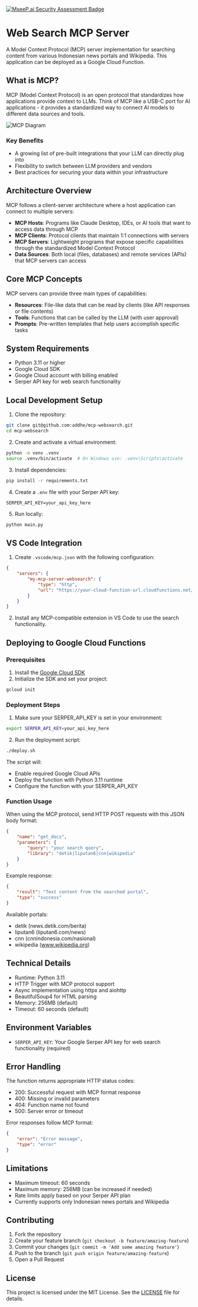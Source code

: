 [![MseeP.ai Security Assessment Badge](https://mseep.net/pr/addhe-mcp-websearch-badge.png)](https://mseep.ai/app/addhe-mcp-websearch)

# Web Search MCP Server

A Model Context Protocol (MCP) server implementation for searching content from various Indonesian news portals and Wikipedia. This application can be deployed as a Google Cloud Function.

## What is MCP?

MCP (Model Context Protocol) is an open protocol that standardizes how applications provide context to LLMs. Think of MCP like a USB-C port for AI applications - it provides a standardized way to connect AI models to different data sources and tools.

![MCP Diagram](img/mcp-diagram-bg.png)

### Key Benefits

- A growing list of pre-built integrations that your LLM can directly plug into
- Flexibility to switch between LLM providers and vendors
- Best practices for securing your data within your infrastructure

## Architecture Overview

MCP follows a client-server architecture where a host application can connect to multiple servers:

- **MCP Hosts**: Programs like Claude Desktop, IDEs, or AI tools that want to access data through MCP
- **MCP Clients**: Protocol clients that maintain 1:1 connections with servers
- **MCP Servers**: Lightweight programs that expose specific capabilities through the standardized Model Context Protocol
- **Data Sources**: Both local (files, databases) and remote services (APIs) that MCP servers can access

## Core MCP Concepts

MCP servers can provide three main types of capabilities:

- **Resources**: File-like data that can be read by clients (like API responses or file contents)
- **Tools**: Functions that can be called by the LLM (with user approval)
- **Prompts**: Pre-written templates that help users accomplish specific tasks

## System Requirements

- Python 3.11 or higher
- Google Cloud SDK
- Google Cloud account with billing enabled
- Serper API key for web search functionality

## Local Development Setup

1. Clone the repository:
```bash
git clone git@github.com:addhe/mcp-websearch.git
cd mcp-websearch
```

2. Create and activate a virtual environment:
```bash
python -m venv .venv
source .venv/bin/activate  # On Windows use: .venv\Scripts\activate
```

3. Install dependencies:
```bash
pip install -r requirements.txt
```

4. Create a `.env` file with your Serper API key:
```
SERPER_API_KEY=your_api_key_here
```

5. Run locally:
```bash
python main.py
```

## VS Code Integration

1. Create `.vscode/mcp.json` with the following configuration:
```json
{
    "servers": {
        "my-mcp-server-websearch": {
            "type": "http",
            "url": "https://your-cloud-function-url.cloudfunctions.net/websearch"
        }
    }
}
```

2. Install any MCP-compatible extension in VS Code to use the search functionality.

## Deploying to Google Cloud Functions

### Prerequisites

1. Install the [Google Cloud SDK](https://cloud.google.com/sdk/docs/install)
2. Initialize the SDK and set your project:
```bash
gcloud init
```

### Deployment Steps

1. Make sure your SERPER_API_KEY is set in your environment:
```bash
export SERPER_API_KEY=your_api_key_here
```

2. Run the deployment script:
```bash
./deploy.sh
```

The script will:
- Enable required Google Cloud APIs
- Deploy the function with Python 3.11 runtime
- Configure the function with your SERPER_API_KEY

### Function Usage

When using the MCP protocol, send HTTP POST requests with this JSON body format:

```json
{
    "name": "get_docs",
    "parameters": {
        "query": "your search query",
        "library": "detik|liputan6|cnn|wikipedia"
    }
}
```

Example response:
```json
{
    "result": "Text content from the searched portal",
    "type": "success"
}
```

Available portals:
- detik (news.detik.com/berita)
- liputan6 (liputan6.com/news)
- cnn (cnnindonesia.com/nasional)
- wikipedia (www.wikipedia.org)

## Technical Details

- Runtime: Python 3.11
- HTTP Trigger with MCP protocol support
- Async implementation using httpx and aiohttp
- BeautifulSoup4 for HTML parsing
- Memory: 256MB (default)
- Timeout: 60 seconds (default)

## Environment Variables

- `SERPER_API_KEY`: Your Google Serper API key for web search functionality (required)

## Error Handling

The function returns appropriate HTTP status codes:
- 200: Successful request with MCP format response
- 400: Missing or invalid parameters
- 404: Function name not found
- 500: Server error or timeout

Error responses follow MCP format:
```json
{
    "error": "Error message",
    "type": "error"
}
```

## Limitations

- Maximum timeout: 60 seconds
- Maximum memory: 256MB (can be increased if needed)
- Rate limits apply based on your Serper API plan
- Currently supports only Indonesian news portals and Wikipedia

## Contributing

1. Fork the repository
2. Create your feature branch (`git checkout -b feature/amazing-feature`)
3. Commit your changes (`git commit -m 'Add some amazing feature'`)
4. Push to the branch (`git push origin feature/amazing-feature`)
5. Open a Pull Request

## License

This project is licensed under the MIT License. See the [LICENSE](LICENSE) file for details.
